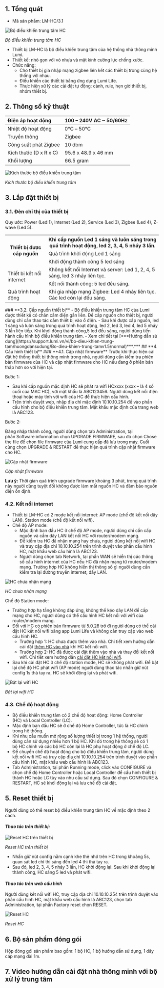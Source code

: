 ﻿## **1. Tổng quát**
- Mã sản phẩm: LM-HC/3.1

![Bộ điều khiển trung tâm HC](Aspose.Words.5e1ed04d-d255-4d60-972b-9045a93767fe.001.jpeg)

*Bộ điều khiển trung tâm HC*

- Thiết bị LM-HC là bộ điều khiển trung tâm của hệ thống nhà thông minh Lumi.
- Thiết kế: nhỏ gọn với vỏ nhựa và mặt kính cường lực chống xước.
- Chức năng:
  - Cho thiết bị gia nhập mạng zigbee liên kết các thiết bị trong cùng hệ thống với nhau.
  - Điều khiển các thiết bị bằng ứng dụng Lumi Life.
  - Thực hiện xử lý các cài đặt tự động: cảnh, rule, hẹn giờ thiết bị, nhóm thiết bị.
## **2. Thông số kỹ thuật**

|Điện áp hoạt động|100 – 240V AC ~ 50/60Hz|
| :- | :- |
|Nhiệt độ hoạt động|0℃ – 50℃|
|Truyền thông|Zigbee|
|Công suất phát Zigbee|10 dbm|
|Kích thước (D x R x C)|95\.6 x 48.9 x 46 mm|
|Khối lượng|66\.5 gram|

![Kích thước bộ điều khiển trung tâm](Aspose.Words.5e1ed04d-d255-4d60-972b-9045a93767fe.002.jpeg)

*Kích thước bộ điều khiển trung tâm*
## **3. Lắp đặt thiết bị**
### **3.1. Đèn chỉ thị của thiết bị**
Quy ước: Power (Led 1), Internet (Led 2), Service (Led 3), Zigbee (Led 4), Z-wave (Led 5).

<table><tr><th rowspan="3">Thiết bị được cấp nguồn</th><th>Khi cấp nguồn Led 1 sáng và luôn sáng trong quá trình hoạt động, led 2, 3, 4, 5 nháy 3 lần.</th></tr>
<tr><td>Quá trình khởi động Led 1 sáng</td></tr>
<tr><td>Khởi động thành công 5 led sáng</td></tr>
<tr><td rowspan="2">Thiết bị kết nối internet</td><td>Không kết nối Internet và server: Led 1, 2, 4, 5 sáng, led 3 nháy liên tục.</td></tr>
<tr><td>Kết nối thành công: 5 led đều sáng.</td></tr>
<tr><td>Quá trình hoạt động</td><td>Khi gia nhập mạng Zigbee: Led 4 nháy liên tục. Các led còn lại đều sáng.</td></tr>
</table>
### **3.2. Cấp nguồn thiết bị**
- Bộ điều khiển trung tâm HC của Lumi được thiết kế có chân cắm điện gắn liền. Để cấp nguồn cho thiết bị, người dùng chỉ cần thao tác cắm thiết bị vào ổ điện.
- Sau khi được cấp nguồn, led 1 sáng và luôn sáng trong quá trình hoạt động, led 2, led 3, led 4, led 5 nháy 3 lần liên tiếp. Khi khởi động thành công,5 led đều sáng, người dùng tiến hành cấu hình bộ điều khiển trung tâm.
- Xem chi tiết tại [***Hướng dẫn sử dụng](https://support.lumi.vn/vi/bo-dieu-khien-trung-tam/huongdansudung/Bo-dieu-khien-trung-tamv1.5/normal)***.***
## **4. Cấu hình thiết bị**
### **4.1. Cập nhật firmware**
Trước khi thực hiện cài đặt hệ thống thiết bị thông minh trong nhà, người dùng cần kiểm tra phiên bản firmware của HC và cập nhật firmware cho HC nếu đang ở phiên bản thấp hơn so với hiện tại.

Bước 1:

- Sau khi cấp nguồn mặc định HC sẽ phát ra wifi HCxxxx (xxxx – là 4 số cuối của MAC HC), với mật khẩu là ABC123456. Người dùng kết nối điện thoại hoặc máy tính với wifi của HC để thực hiện cấu hình.
- Trên trình duyệt web, nhập địa chỉ mặc định 10.10.10.254 để vào phần cấu hình cho bộ điều khiển trung tâm. Mật khẩu mặc định của trang web là ABC123.

Bước 2:

Đăng nhập thành công, người dùng chọn tab Administration, tại phần Software information chọn UPGRADE FIRMWARE, sau đó chọn Chose the file để chọn file firmware của Lumi cung cấp đã lưu trong máy. Cuối cùng chọn UPGRADE & RESTART để thực hiện quá trình cập nhật firmware cho HC.

![Cập nhật firmware](Aspose.Words.5e1ed04d-d255-4d60-972b-9045a93767fe.003.jpeg)

*Cập nhật firmware*

**Lưu ý:** Thời gian quá trình upgrade firmware khoảng 3 phút, trong quá trình này người dùng tuyệt đối không được làm mất nguồn HC và đảm bảo nguồn điện ổn định.
### **4.2. Kết nối internet**
- Thiết bị LM-HC có 2 mode kết nối internet: AP mode (chế độ kết nối dây LAN). Station mode (chế độ kết nối wifi).
- Chế độ AP mode:
  - Mặc định ban đầu HC ở chế độ AP mode, người dùng chỉ cần cấp nguồn và cắm dây LAN kết nối HC với router/modem mạng.
  - Để kiểm tra HC đã nhận mạng hay chưa, người dùng kết nối wifi HC và truy cập địa chỉ 10.10.10.254 trên trình duyệt vào phần cấu hình HC, mật khẩu web cấu hình là ABC123.
  - Người dùng chọn tab Network, tại phần WAN sẽ hiển thị các thông số cấu hình internet của HC nếu HC đã nhận mạng từ router/modem mạng. Trường hợp HC không hiển thị thông số gì người dùng cần kiểm tra lại đường truyền internet, dây LAN.

![HC chưa nhận mạng](Aspose.Words.5e1ed04d-d255-4d60-972b-9045a93767fe.004.jpeg)

*HC chưa nhận mạng*

Chế độ Station mode:

- Trường hợp hạ tầng không đáp ứng, không thể kéo dây LAN để cấp mạng cho HC, người dùng có thể cấu hình HC kết nối với wifi của router/modem mạng.
- Đối với HC có phiên bản firmware từ 5.0.28 trở đi người dùng có thể cài đặt HC kết nối wifi bằng app Lumi Life và không cần truy cập vào web cấu hình HC.
  - Trường hợp 1: HC chưa được thêm vào nhà. Chi tiết xem hướng dẫn cài đặt [thêm HC vào nhà](https://support.lumi.vn/docs/hdsd/ung_dung_lumi_life/cau_hinh_he_thong/them_hc_vao_nha#hc-k%E1%BA%BFt-n%E1%BB%91i-m%E1%BA%A1ng-wifi) khi HC kết nối wifi.
  - Trường hợp 2: HC đã được cài đặt thêm vào nhà và thay đổi kết nối wifi. Chi tiết xem hướng dẫn [cài đặt HC kết nối wifi](https://support.lumi.vn/docs/hdsd/ung_dung_lumi_life/cau_hinh_he_thong/them_hc_vao_nha#hc-k%E1%BA%BFt-n%E1%BB%91i-wifi).
- Sau khi cài đặt HC ở chế độ station mode, HC sẽ không phát wifi.
  Để bật lại chế độ HC phát wifi (AP mode) người dùng thao tác nhấn giữ nút config 1s thả tay ra, HC sẽ khởi động lại và phát wifi.

![Bật lại wifi HC](Aspose.Words.5e1ed04d-d255-4d60-972b-9045a93767fe.005.jpeg)

*Bật lại wifi HC*
### **4.3. Chế độ hoạt động**
- Bộ điều khiển trung tâm có 2 chế độ hoạt động: Home Controller (HC) và Local Controller (LC).
- Mặc định ban đầu HC sẽ ở chế độ Home Controller, tức là HC chính trong hệ thống.
- Khi nhu cầu muốn mở rộng số lượng thiết bị trong 1 hệ thống, người dùng cần sử dụng nhiều hơn 1 bộ HC. Khi đó trong hệ thống sẽ có 1 bộ HC chính và các bộ HC còn lại là HC phụ hoạt động ở chế độ LC.
- Để chuyển chế độ hoạt động cho bộ điều khiển trung tâm, người dùng kết nối wifi HC và truy cập địa chỉ 10.10.10.254 trên trình duyệt vào phần cấu hình HC, mật khẩu web cấu hình là ABC123.
- Tab Administration, tại phần Running mode, click vào CONFIGURE và chọn chế độ Home Controller hoặc Local Controller để cấu hình thiết bị thành HC hoặc LC tùy vào nhu cầu sử dụng. Sau đó chọn CONFIGURE & RESTART, HC sẽ khởi động lại và lưu chế độ cài đặt.
## **5. Reset thiết bị**
Người dùng có thể reset bộ điều khiển trung tâm HC về mặc định theo 2 cách.
#### ***Thao tác trên thiết bị:***
![Reset HC trên thiết bị](Aspose.Words.5e1ed04d-d255-4d60-972b-9045a93767fe.006.jpeg)

*Reset HC trên thiết bị*

- Nhấn giữ nút config nằm cạnh khe thẻ nhớ trên HC trong khoảng 5s, quan sát led chỉ thị sáng đến led 4 thì thả tay ra.
- Sau đó, led 2, 3, 4, 5 nháy 3 lần, HC khởi động lại. Sau khi khởi động lại thành công, HC sáng 5 led và phát wifi.
#### ***Thao tác trên web cấu hình***
Người dùng kết nối wifi HC, truy cập địa chỉ 10.10.10.254 trên trình duyệt vào phần cấu hình HC, mật khẩu web cấu hình là ABC123, chọn tab Administration, tại phần Factory reset chọn RESET.

![Reset HC](Aspose.Words.5e1ed04d-d255-4d60-972b-9045a93767fe.007.jpeg)

*Reset HC*
## **6. Bộ sản phẩm đóng gói**
Hộp đóng gói sản phẩm bao gồm: 1 bộ HC, 1 bộ hướng dẫn sử dụng, 1 dây cáp mạng dài 1m.
## **7. Video hướng dẫn cài đặt nhà thông minh với bộ xử lý trung tâm**
